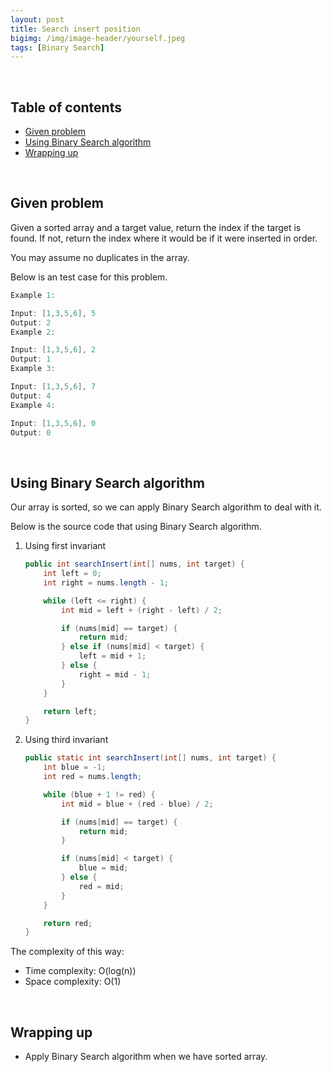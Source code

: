 ```yaml
---
layout: post
title: Search insert position
bigimg: /img/image-header/yourself.jpeg
tags: [Binary Search]
---
```





<br>

## Table of contents
- [Given problem](#given-problem)
- [Using Binary Search algorithm](#using-binary-search-algorithm)
- [Wrapping up](#wrapping-up)


<br>

## Given problem

Given a sorted array and a target value, return the index if the target is found. If not, return the index where it would be if it were inserted in order.

You may assume no duplicates in the array.

Below is an test case for this problem.

```java
Example 1:

Input: [1,3,5,6], 5
Output: 2
Example 2:

Input: [1,3,5,6], 2
Output: 1
Example 3:

Input: [1,3,5,6], 7
Output: 4
Example 4:

Input: [1,3,5,6], 0
Output: 0
```

<br>

## Using Binary Search algorithm

Our array is sorted, so we can apply Binary Search algorithm to deal with it.

Below is the source code that using Binary Search algorithm.

1. Using first invariant

    ```java
    public int searchInsert(int[] nums, int target) {
        int left = 0;
        int right = nums.length - 1;

        while (left <= right) {
            int mid = left + (right - left) / 2;

            if (nums[mid] == target) {
                return mid;
            } else if (nums[mid] < target) {
                left = mid + 1;
            } else {
                right = mid - 1;
            }
        }

        return left;
    }
    ```

2. Using third invariant

    ```Java
    public static int searchInsert(int[] nums, int target) {
        int blue = -1;
        int red = nums.length;

        while (blue + 1 != red) {
            int mid = blue + (red - blue) / 2;

            if (nums[mid] == target) {
                return mid;
            }

            if (nums[mid] < target) {
                blue = mid;
            } else {
                red = mid;
            }
        }

        return red;
    }
    ```

The complexity of this way:
- Time complexity: O(log(n))
- Space complexity: O(1)

<br>

## Wrapping up

- Apply Binary Search algorithm when we have sorted array.

